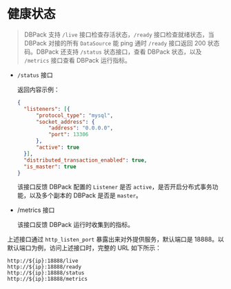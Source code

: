 # 健康状态

> DBPack 支持 `/live` 接口检查存活状态，`/ready` 接口检查就绪状态，当 DBPack 对接的所有 `DataSource` 能 ping 通时 `/ready` 接口返回 200 状态码。DBPack 还支持 `/status` 状态接口，查看 DBPack 状态，以及 `/metrics` 接口查看 DBPack 运行指标。

+ `/status` 接口

  返回内容示例：

  ```json
  {
  	"listeners": [{
  		"protocol_type": "mysql",
  		"socket_address": {
  			"address": "0.0.0.0",
  			"port": 13306
  		},
  		"active": true
  	}],
  	"distributed_transaction_enabled": true,
  	"is_master": true
  }
  ```

  该接口反馈 DBPack 配置的 `Listener` 是否 `active`，是否开启分布式事务功能，以及多个副本的 DBPack 是否是 `master`。

+ /metrics 接口

  该接口反馈 DBPack 运行时收集到的指标。

上述接口通过 `http_listen_port` 暴露出来对外提供服务，默认端口是 18888。以默认端口为例，访问上述接口时，完整的 URL 如下所示：

```
http://${ip}:18888/live
http://${ip}:18888/ready
http://${ip}:18888/status
http://${ip}:18888/metrics
```

